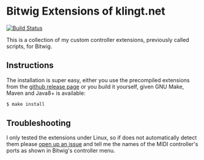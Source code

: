 # Bitwig Extensions of klingt.net

[![Build Status](https://travis-ci.org/klingtnet/bitwig-extensions.svg?branch=master)](https://travis-ci.org/klingtnet/bitwig-extensions)

This is a collection of my custom controller extensions, previously called scripts, for Bitwig.

## Instructions

The installation is super easy, either you use the precompiled extensions from the [github release page][releases] or you build it yourself, given GNU Make, Maven and Java8+ is available:

```sh
$ make install
```

## Troubleshooting

I only tested the extensions under Linux, so if does not automatically detect them please [open up an issue][issues] and tell me the names of the MIDI controller's ports as shown in Bitwig's controller menu.

[releases]: https://github.com/klingtnet/bitwig-extensions/releases
[issues]: https://github.com/klingtnet/bitwig-extensions/issues

